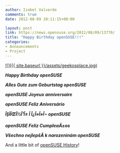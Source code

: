 ```yaml
---
author: Izabel Valverde
comments: true
date: 2012-08-09 20:11:15+00:00

layout: post
link: https://news.opensuse.org/2012/08/09/13770/
title: "Happy Birthday openSUSE!!!"
categories:
- Announcements
- Project
---
```



[![]({{ site.baseurl }}/assets/geekosplace.jpg)](https://news.opensuse.org/2012/08/09/13770/geekosplace/)




**_Happy Birthday openSUSE_**




**_Alles Gute zum Geburtstag openSUSE_**




**_openSUSE Joyeux anniversaire_**




**_openSUSE Feliz Aniversário_**




**_Î§ÏÏŒÎ½Î¹Î± Î Î¿Î»Î»Î¬ openSUSE_**




**_openSUSE Feliz CumpleaÃ±os_**




**_Všechno nejlepšÃ­ k narozeninám openSUSE_**




And a little bit of [openSUSE History](http://en.wikipedia.org/wiki/openSUSE)!

		

